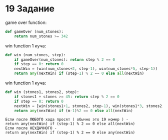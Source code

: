# 19 Задание

game over function:
```python
def gameOver (num_stones):
    return num_stones >= 342
```

win function 1 куча:
```python
def win (num_stones, step):
    if gameOver(num_stones): return step % 2 == 0
    if step == 0: return 0
    nextWin = [win(num_stones+2, step-1), win(num_stones*5, step-1)]
    return any(nextWin) if (step-1) % 2 == 0 else all(nextWin)
```

win function 1 куча:
```python
def win (stones1, stones2, step):
    if stones1 + stones >= 45: return step % 2 == 0
    if step == 0: return 0
    nextWin = [win(stones1+1, stones2, step-1), win(stones1*3, stones2, step-1), win(stones1, stones2*3, step-1), win(stones1, stones2*3, step-1), ]
    return any(nextWin) if (m-1)%2 == 0 else all(nextWin)
```

    Если после ЛЮБОГО хода просят ( обычно это 19 номер ) -
    return any(nextWin) if (step-1) % 2 == 0 else all(nextWin)
    Если после НЕУДАЧНОГО - 
    return any(nextWin) if (step-1) % 2 == 0 else any(nextWin)